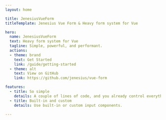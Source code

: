 ```yaml
---
layout: home

title: JenesiusVueForm
titleTemplate: Jenesius Vue Form & Heavy form system for Vue

hero:
  name: JenesiusVueForm
  text: Heavy form system for Vue
  tagline: Simple, powerful, and performant.
  actions:
  - theme: brand
    text: Get Started
    link: /guide/getting-started
  - theme: alt
    text: View on GitHub
    link: https://github.com/jenesius/vue-form

features:
  - title: So simple
    details: A couple of lines of code, and you already control everything.
  - title: Built-in and custom
    details: Use built-in or custom input components.

---
```

